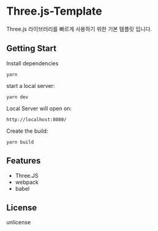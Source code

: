 # Three.js-Template
Three.js 라이브러리를 빠르게 사용하기 위한 기본 템플릿 입니다.

## Getting Start

Install dependencies 

```
yarn
```

start a local server:

```
yarn dev
```

Local Server will open on:

```
http://localhost:8080/
```

Create the build:

```
yarn build
```

## Features

- Three.JS
- webpack
- babel

## License
unlicense
